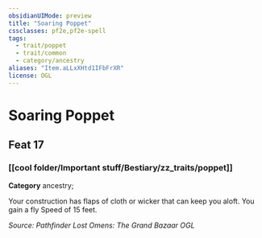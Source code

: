 ```yaml
---
obsidianUIMode: preview
title: "Soaring Poppet"
cssclasses: pf2e,pf2e-spell
tags:
  - trait/poppet
  - trait/common
  - category/ancestry
aliases: "Item.aLLxXHtd1IFbFrXR"
license: OGL
---
```

# Soaring Poppet
## Feat 17
### [[cool folder/Important stuff/Bestiary/zz_traits/poppet]]

**Category** ancestry; 




Your construction has flaps of cloth or wicker that can keep you aloft. You gain a fly Speed of 15 feet.

*Source: Pathfinder Lost Omens: The Grand Bazaar*
*OGL*